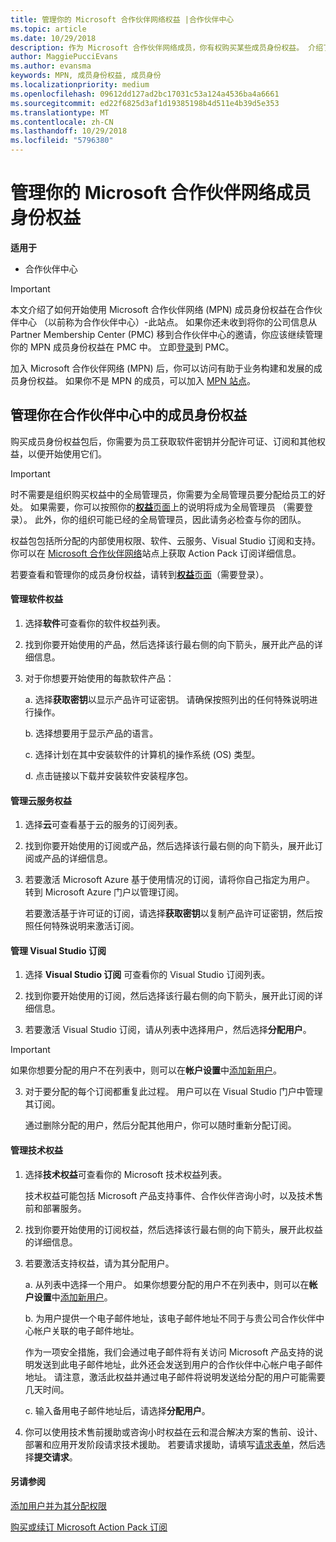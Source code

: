 ```yaml
---
title: 管理你的 Microsoft 合作伙伴网络权益 |合作伙伴中心
ms.topic: article
ms.date: 10/29/2018
description: 作为 Microsoft 合作伙伴网络成员，你有权购买某些成员身份权益。 介绍了如何激活和管理你在合作伙伴中心中的成员身份权益。
author: MaggiePucciEvans
ms.author: evansma
keywords: MPN, 成员身份权益, 成员身份
ms.localizationpriority: medium
ms.openlocfilehash: 09612dd127ad2bc17031c53a124a4536ba4a6661
ms.sourcegitcommit: ed22f6825d3af1d19385198b4d511e4b39d5e353
ms.translationtype: MT
ms.contentlocale: zh-CN
ms.lasthandoff: 10/29/2018
ms.locfileid: "5796380"
---
```

# <a name="manage-your-microsoft-partner-network-membership-benefits"></a>管理你的 Microsoft 合作伙伴网络成员身份权益

**适用于**

-  合作伙伴中心

>[!IMPORTANT]
>本文介绍了如何开始使用 Microsoft 合作伙伴网络 (MPN) 成员身份权益在合作伙伴中心 （以前称为合作伙伴中心）-此站点。 如果你还未收到将你的公司信息从 Partner Membership Center (PMC) 移到合作伙伴中心的邀请，你应该继续管理你的 MPN 成员身份权益在 PMC 中。 立即[登录](https://partner.microsoft.com/_login?authType=OpenIdConnect)到 PMC。   

加入 Microsoft 合作伙伴网络 (MPN) 后，你可以访问有助于业务构建和发展的成员身份权益。 如果你不是 MPN 的成员，可以加入 [MPN 站点](https://partner.microsoft.com/membership)。


## <a name="manage-your-membership-benefits-in-the-partner-center"></a>管理你在合作伙伴中心中的成员身份权益

购买成员身份权益包后，你需要为员工获取软件密钥并分配许可证、订阅和其他权益，以便开始使用它们。 

>[!IMPORTANT]
>时不需要是组织购买权益中的全局管理员，你需要为全局管理员要分配给员工的好处。  如果需要，你可以按照你的[**权益**页面](https://partnercenter.microsoft.com/pcv/partnership/benefits)上的说明将成为全局管理员 （需要登录）。 此外，你的组织可能已经的全局管理员，因此请务必检查与你的团队。

权益包包括所分配的内部使用权限、软件、云服务、Visual Studio 订阅和支持。 你可以在 [Microsoft 合作伙伴网络](https://partner.microsoft.com/membership/internal-use-software)站点上获取 Action Pack 订阅详细信息。  

若要查看和管理你的成员身份权益，请转到[**权益**页面](https://partnercenter.microsoft.com/pcv/partnership/benefits)（需要登录）。

#### <a name="manage-software-benefits"></a>管理软件权益

1.  选择**软件**可查看你的软件权益列表。 

2.  找到你要开始使用的产品，然后选择该行最右侧的向下箭头，展开此产品的详细信息。 

3. 对于你想要开始使用的每款软件产品：

    a. 选择**获取密钥**以显示产品许可证密钥。 请确保按照列出的任何特殊说明进行操作。

    b. 选择想要用于显示产品的语言。

    c. 选择计划在其中安装软件的计算机的操作系统 (OS) 类型。

    d. 点击链接以下载并安装软件安装程序包。


#### <a name="manage-cloud-services-benefits"></a>管理云服务权益

1. 选择**云**可查看基于云的服务的订阅列表。

2. 找到你要开始使用的订阅或产品，然后选择该行最右侧的向下箭头，展开此订阅或产品的详细信息。 

3. 若要激活 Microsoft Azure 基于使用情况的订阅，请将你自己指定为用户。 转到 Microsoft Azure 门户以管理订阅。

    若要激活基于许可证的订阅，请选择**获取密钥**以复制产品许可证密钥，然后按照任何特殊说明来激活订阅。  


#### <a name="manage-visual-studio-subscriptions"></a>管理 Visual Studio 订阅

1. 选择 **Visual Studio 订阅** 可查看你的 Visual Studio 订阅列表。 

2. 找到你要开始使用的订阅，然后选择该行最右侧的向下箭头，展开此订阅的详细信息。 

3. 若要激活 Visual Studio 订阅，请从列表中选择用户，然后选择**分配用户**。 

> [!IMPORTANT]  
> 如果你想要分配的用户不在列表中，则可以在**帐户设置**中[添加新用户](create-user-accounts-and-set-permissions.md)。

3. 对于要分配的每个订阅都重复此过程。 用户可以在 Visual Studio 门户中管理其订阅。 

    通过删除分配的用户，然后分配其他用户，你可以随时重新分配订阅。 

#### <a name="manage-technical-benefits"></a>管理技术权益

1. 选择**技术权益**可查看你的 Microsoft 技术权益列表。

    技术权益可能包括 Microsoft 产品支持事件、合作伙伴咨询小时，以及技术售前和部署服务。   

2. 找到你要开始使用的订阅权益，然后选择该行最右侧的向下箭头，展开此权益的详细信息。 

3. 若要激活支持权益，请为其分配用户。 
   
    a.  从列表中选择一个用户。 如果你想要分配的用户不在列表中，则可以在**帐户设置**中[添加新用户](create-user-accounts-and-set-permissions.md)。

    b.  为用户提供一个电子邮件地址，该电子邮件地址不同于与贵公司合作伙伴中心帐户关联的电子邮件地址。 
    
    作为一项安全措施，我们会通过电子邮件将有关访问 Microsoft 产品支持的说明发送到此电子邮件地址，此外还会发送到用户的合作伙伴中心帐户电子邮件地址。 请注意，激活此权益并通过电子邮件将说明发送给分配的用户可能需要几天时间。    
    
    c.  输入备用电子邮件地址后，请选择**分配用户**。 

4. 你可以使用技术售前援助或咨询小时权益在云和混合解决方案的售前、设计、部署和应用开发阶段请求技术援助。 若要请求援助，请填写[请求表单](https://partnercenter.microsoft.com/pcv/partnership/benefits/createadvisoryhoursservicerequest
)，然后选择**提交请求**。


#### <a name="see-also"></a>另请参阅

[添加用户并为其分配权限](create-user-accounts-and-set-permissions.md)

[购买或续订 Microsoft Action Pack 订阅](mpn-get-action-pack.md)


